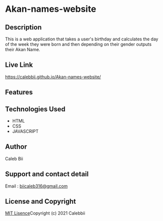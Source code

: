 # Akan-names-website

## Description
This is a  web application that takes a user's birthday and calculates the day of the week they were born and then depending on their gender outputs their Akan Name. 

## Live Link
https://calebbii.github.io/Akan-names-website/

## Features

## Technologies Used
* HTML
* CSS
* JAVASCRIPT
## Author
Caleb Bii
## Support and contact detail
Email : biicaleb316@gmail.com
## License and Copyright
[MIT Lisence](https://github.com/Calebbii/Akan-names-website/blob/master/LICENSE)Copyright (c) 2021 Calebbii

